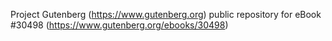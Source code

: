 Project Gutenberg (https://www.gutenberg.org) public repository for eBook #30498 (https://www.gutenberg.org/ebooks/30498)
